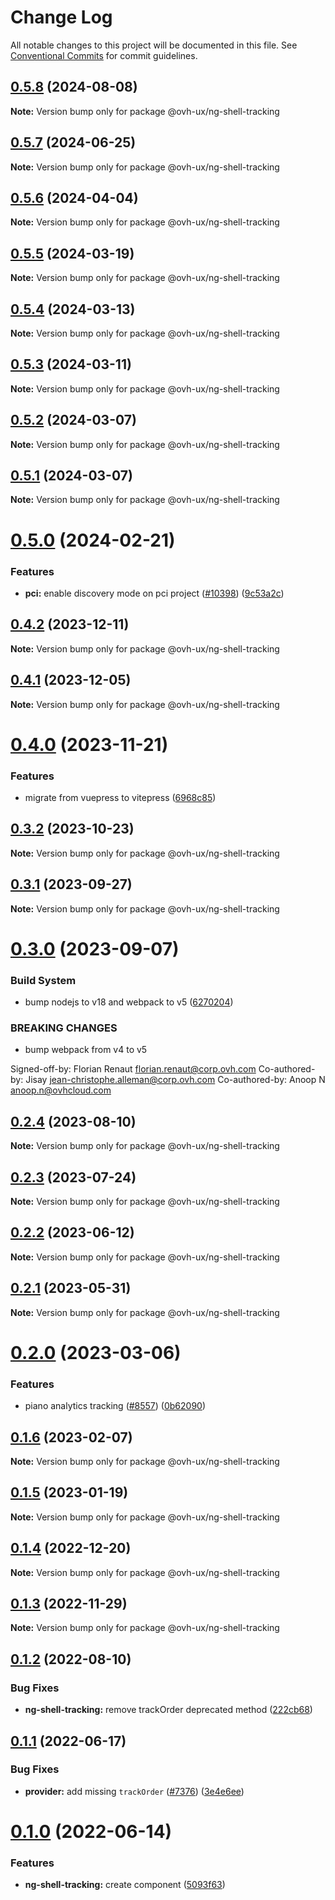 # Change Log

All notable changes to this project will be documented in this file.
See [Conventional Commits](https://conventionalcommits.org) for commit guidelines.

## [0.5.8](https://github.com/ovh/manager/compare/@ovh-ux/ng-shell-tracking@0.5.7...@ovh-ux/ng-shell-tracking@0.5.8) (2024-08-08)

**Note:** Version bump only for package @ovh-ux/ng-shell-tracking





## [0.5.7](https://github.com/ovh/manager/compare/@ovh-ux/ng-shell-tracking@0.5.6...@ovh-ux/ng-shell-tracking@0.5.7) (2024-06-25)

**Note:** Version bump only for package @ovh-ux/ng-shell-tracking





## [0.5.6](https://github.com/ovh/manager/compare/@ovh-ux/ng-shell-tracking@0.5.5...@ovh-ux/ng-shell-tracking@0.5.6) (2024-04-04)

**Note:** Version bump only for package @ovh-ux/ng-shell-tracking





## [0.5.5](https://github.com/ovh/manager/compare/@ovh-ux/ng-shell-tracking@0.5.4...@ovh-ux/ng-shell-tracking@0.5.5) (2024-03-19)

**Note:** Version bump only for package @ovh-ux/ng-shell-tracking





## [0.5.4](https://github.com/ovh/manager/compare/@ovh-ux/ng-shell-tracking@0.5.3...@ovh-ux/ng-shell-tracking@0.5.4) (2024-03-13)

**Note:** Version bump only for package @ovh-ux/ng-shell-tracking





## [0.5.3](https://github.com/ovh/manager/compare/@ovh-ux/ng-shell-tracking@0.5.2...@ovh-ux/ng-shell-tracking@0.5.3) (2024-03-11)

**Note:** Version bump only for package @ovh-ux/ng-shell-tracking





## [0.5.2](https://github.com/ovh/manager/compare/@ovh-ux/ng-shell-tracking@0.5.1...@ovh-ux/ng-shell-tracking@0.5.2) (2024-03-07)

**Note:** Version bump only for package @ovh-ux/ng-shell-tracking





## [0.5.1](https://github.com/ovh/manager/compare/@ovh-ux/ng-shell-tracking@0.5.0...@ovh-ux/ng-shell-tracking@0.5.1) (2024-03-07)

**Note:** Version bump only for package @ovh-ux/ng-shell-tracking





# [0.5.0](https://github.com/ovh/manager/compare/@ovh-ux/ng-shell-tracking@0.4.2...@ovh-ux/ng-shell-tracking@0.5.0) (2024-02-21)


### Features

* **pci:** enable discovery mode on pci project ([#10398](https://github.com/ovh/manager/issues/10398)) ([9c53a2c](https://github.com/ovh/manager/commit/9c53a2c4c661a17d2b492fc18c031ab09291bee8))





## [0.4.2](https://github.com/ovh/manager/compare/@ovh-ux/ng-shell-tracking@0.4.1...@ovh-ux/ng-shell-tracking@0.4.2) (2023-12-11)

**Note:** Version bump only for package @ovh-ux/ng-shell-tracking





## [0.4.1](https://github.com/ovh/manager/compare/@ovh-ux/ng-shell-tracking@0.4.0...@ovh-ux/ng-shell-tracking@0.4.1) (2023-12-05)

**Note:** Version bump only for package @ovh-ux/ng-shell-tracking





# [0.4.0](https://github.com/ovh/manager/compare/@ovh-ux/ng-shell-tracking@0.3.2...@ovh-ux/ng-shell-tracking@0.4.0) (2023-11-21)


### Features

* migrate from vuepress to vitepress ([6968c85](https://github.com/ovh/manager/commit/6968c85f00e19c41bc240abb37a50e9dacf9c5e5))





## [0.3.2](https://github.com/ovh/manager/compare/@ovh-ux/ng-shell-tracking@0.3.1...@ovh-ux/ng-shell-tracking@0.3.2) (2023-10-23)

**Note:** Version bump only for package @ovh-ux/ng-shell-tracking





## [0.3.1](https://github.com/ovh/manager/compare/@ovh-ux/ng-shell-tracking@0.3.0...@ovh-ux/ng-shell-tracking@0.3.1) (2023-09-27)

**Note:** Version bump only for package @ovh-ux/ng-shell-tracking





# [0.3.0](https://github.com/ovh/manager/compare/@ovh-ux/ng-shell-tracking@0.2.4...@ovh-ux/ng-shell-tracking@0.3.0) (2023-09-07)


### Build System

* bump nodejs to v18 and webpack to v5 ([6270204](https://github.com/ovh/manager/commit/6270204e59bbfb87ec000c5853be08027affbb69))


### BREAKING CHANGES

* bump webpack from v4 to v5

Signed-off-by: Florian Renaut <florian.renaut@corp.ovh.com>
Co-authored-by: Jisay <jean-christophe.alleman@corp.ovh.com>
Co-authored-by: Anoop N <anoop.n@ovhcloud.com>





## [0.2.4](https://github.com/ovh/manager/compare/@ovh-ux/ng-shell-tracking@0.2.3...@ovh-ux/ng-shell-tracking@0.2.4) (2023-08-10)

**Note:** Version bump only for package @ovh-ux/ng-shell-tracking





## [0.2.3](https://github.com/ovh/manager/compare/@ovh-ux/ng-shell-tracking@0.2.2...@ovh-ux/ng-shell-tracking@0.2.3) (2023-07-24)

**Note:** Version bump only for package @ovh-ux/ng-shell-tracking





## [0.2.2](https://github.com/ovh/manager/compare/@ovh-ux/ng-shell-tracking@0.2.1...@ovh-ux/ng-shell-tracking@0.2.2) (2023-06-12)

**Note:** Version bump only for package @ovh-ux/ng-shell-tracking





## [0.2.1](https://github.com/ovh/manager/compare/@ovh-ux/ng-shell-tracking@0.2.0...@ovh-ux/ng-shell-tracking@0.2.1) (2023-05-31)

**Note:** Version bump only for package @ovh-ux/ng-shell-tracking





# [0.2.0](https://github.com/ovh/manager/compare/@ovh-ux/ng-shell-tracking@0.1.6...@ovh-ux/ng-shell-tracking@0.2.0) (2023-03-06)


### Features

* piano analytics tracking ([#8557](https://github.com/ovh/manager/issues/8557)) ([0b62090](https://github.com/ovh/manager/commit/0b620907c48aea25bd7e43cca39cb6d81863b05d))





## [0.1.6](https://github.com/ovh/manager/compare/@ovh-ux/ng-shell-tracking@0.1.5...@ovh-ux/ng-shell-tracking@0.1.6) (2023-02-07)

**Note:** Version bump only for package @ovh-ux/ng-shell-tracking





## [0.1.5](https://github.com/ovh/manager/compare/@ovh-ux/ng-shell-tracking@0.1.4...@ovh-ux/ng-shell-tracking@0.1.5) (2023-01-19)

**Note:** Version bump only for package @ovh-ux/ng-shell-tracking





## [0.1.4](https://github.com/ovh/manager/compare/@ovh-ux/ng-shell-tracking@0.1.3...@ovh-ux/ng-shell-tracking@0.1.4) (2022-12-20)

**Note:** Version bump only for package @ovh-ux/ng-shell-tracking





## [0.1.3](https://github.com/ovh/manager/compare/@ovh-ux/ng-shell-tracking@0.1.2...@ovh-ux/ng-shell-tracking@0.1.3) (2022-11-29)

**Note:** Version bump only for package @ovh-ux/ng-shell-tracking





## [0.1.2](https://github.com/ovh/manager/compare/@ovh-ux/ng-shell-tracking@0.1.1...@ovh-ux/ng-shell-tracking@0.1.2) (2022-08-10)


### Bug Fixes

* **ng-shell-tracking:** remove trackOrder deprecated method ([222cb68](https://github.com/ovh/manager/commit/222cb68c44b922454f7aa48ad061f4e6b2f72a7a))



## [0.1.1](https://github.com/ovh/manager/compare/@ovh-ux/ng-shell-tracking@0.1.0...@ovh-ux/ng-shell-tracking@0.1.1) (2022-06-17)


### Bug Fixes

* **provider:** add missing `trackOrder` ([#7376](https://github.com/ovh/manager/issues/7376)) ([3e4e6ee](https://github.com/ovh/manager/commit/3e4e6eed6a30973e2062ba2789e225723a98d078))



# [0.1.0](https://github.com/ovh/manager/compare/@ovh-ux/ng-shell-tracking@0.0.0...@ovh-ux/ng-shell-tracking@0.1.0) (2022-06-14)


### Features

* **ng-shell-tracking:** create component ([5093f63](https://github.com/ovh/manager/commit/5093f636c710e006ec67bdf5f5197e51f555616d))
